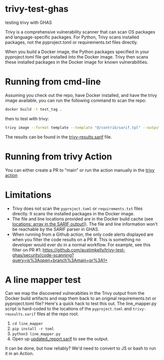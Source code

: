 # trivy-test-ghas
testing trivy with GHAS

Trivy is a comprehensive vulnerability scanner that can scan OS packages and language-specific packages. For Python, Trivy scans installed packages, not the pyproject.toml or requirements.txt files directly.

When you build a Docker image, the Python packages specified in your pyproject.toml file get installed into the Docker image. Trivy then scans these installed packages in the Docker image for known vulnerabilities.

# Running from cmd-line

Assuming you check out the repo, have Docker installed, and have the trivy image available, you can run the following command to scan the repo:

```bash
docker build -t test_tag .
```

then to test with trivy:

```bash
trivy image --format template --template "@/contrib/sarif.tpl" --output trivy-results.sarif --severity CRITICAL,HIGH test_tag
```

The results can be found in the [trivy-results.sarif](./trivy-results.sarif) file.

# Running from trivy Action

You can either create a PR to "main" or run the action manually in the [trivy action](https://github.com/austimkelly/trivy-test-ghas/actions/workflows/trivy.yml) 

# Limitations

* Trivy does not scan the `pyproject.toml` or `requirements.txt` files directly. It scans the installed packages in the Docker image.
* The file and line locations provided are in the Docker build cache (see [locations: array in the SARIF output](https://github.com/austimkelly/trivy-test-ghas/blob/develop/trivy-results.sarif#L622)]). The file and line information won't be reachable by the SARIF parser in GHAS.
* When running from a Github action, the only code alerts displayed are when you filter the code results on a PR #. This is something no developer would ever do in a normal workflow. For example, see this filter on PR #1: https://github.com/austimkelly/trivy-test-ghas/security/code-scanning?query=is%3Aopen+branch%3Amain+pr%3A1+

# A line mapper test

Can we map the discovered vulnerabities in the Trivy output from the Docker build artifacts and map them back to an original requirements.txt or pyproject.toml file? Here's a quick hack to test this out. The line_mapper.py script is hard-coded to the locations of the `pyproject.toml` and `trivy-reusults.sarif` files at the repo root.

1. `cd line_mapper`
2. `pip install -r toml`
3. `python3 line_mapper.py`
4. Open up [updated_report.sarif](./line_mapper/updated_report.sarif) to see the output.

It can be done, but how reliably? We'd need to convert to JS or bash to run it in an Action.
